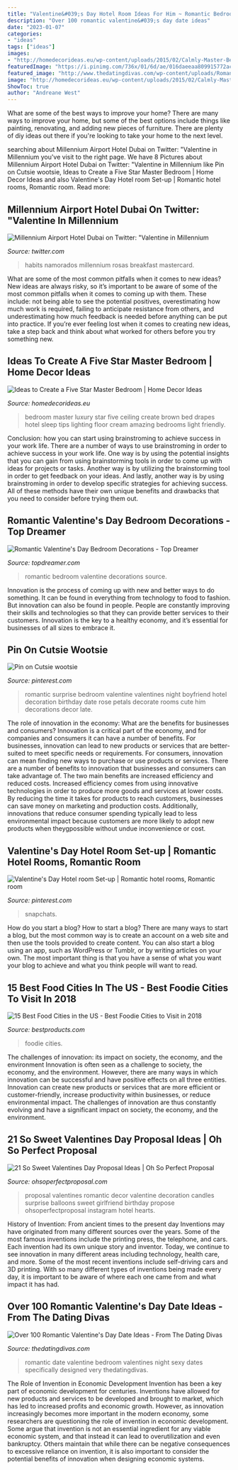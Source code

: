 ```yaml
---
title: "Valentine&#039;s Day Hotel Room Ideas For Him ~ Romantic Bedroom Valentine Decorations Source"
description: "Over 100 romantic valentine&#039;s day date ideas"
date: "2023-01-07"
categories:
- "ideas"
tags: ["ideas"]
images:
- "http://homedecorideas.eu/wp-content/uploads/2015/02/Calmly-Master-Bedroom-Lighting-Ideas-with-Pillow-and-Brown-Bed-Cover-on-Queen-Size-Bed-under-Lighting-mount-on-the-Wall-and-Table-Lamp-Bed-Side-on-Cream-Odyssey-Wool-Rug.jpg"
featuredImage: "https://i.pinimg.com/736x/01/6d/ae/016daeeaa809915772ac1ee4c2d09753--surprise-boyfriend-boyfriend-ideas.jpg"
featured_image: "http://www.thedatingdivas.com/wp-content/uploads/Romantic-Valentines-Dates-for-the-Bedroom-3.jpg"
image: "http://homedecorideas.eu/wp-content/uploads/2015/02/Calmly-Master-Bedroom-Lighting-Ideas-with-Pillow-and-Brown-Bed-Cover-on-Queen-Size-Bed-under-Lighting-mount-on-the-Wall-and-Table-Lamp-Bed-Side-on-Cream-Odyssey-Wool-Rug.jpg"
ShowToc: true
author: "Andreane West"
---
```



What are some of the best ways to improve your home?
There are many ways to improve your home, but some of the best options include things like painting, renovating, and adding new pieces of furniture. There are plenty of diy ideas out there if you're looking to take your home to the next level.

	

		
searching about Millennium Airport Hotel Dubai on Twitter: &quot;Valentine in Millennium you've visit to the right page. We have 8 Pictures about Millennium Airport Hotel Dubai on Twitter: &quot;Valentine in Millennium like Pin on Cutsie wootsie, Ideas to Create a Five Star Master Bedroom | Home Decor Ideas and also Valentine&#039;s Day Hotel room Set-up | Romantic hotel rooms, Romantic room. Read more:
		
    
## Millennium Airport Hotel Dubai On Twitter: &quot;Valentine In Millennium

<img loading=lazy src="https://pbs.twimg.com/media/DVV049qWAAAVJfe.jpg:large" onerror="this.onerror=null;this.src='https://tse1.mm.bing.net/th?id=OIP.mYfd4gyiKS9TpAtqxsjvCQHaE8&amp;pid=15.1';" alt="Millennium Airport Hotel Dubai on Twitter: &quot;Valentine in Millennium">

_Source: twitter.com_

>habits namorados millennium rosas breakfast mastercard. 

	

What are some of the most common pitfalls when it comes to new ideas?
New ideas are always risky, so it’s important to be aware of some of the most common pitfalls when it comes to coming up with them. These include: not being able to see the potential positives, overestimating how much work is required, failing to anticipate resistance from others, and underestimating how much feedback is needed before anything can be put into practice. If you’re ever feeling lost when it comes to creating new ideas, take a step back and think about what worked for others before you try something new.

    
## Ideas To Create A Five Star Master Bedroom | Home Decor Ideas

<img loading=lazy src="http://homedecorideas.eu/wp-content/uploads/2015/02/Calmly-Master-Bedroom-Lighting-Ideas-with-Pillow-and-Brown-Bed-Cover-on-Queen-Size-Bed-under-Lighting-mount-on-the-Wall-and-Table-Lamp-Bed-Side-on-Cream-Odyssey-Wool-Rug.jpg" onerror="this.onerror=null;this.src='https://tse1.mm.bing.net/th?id=OIP.Lp1Akj97KzK8tX2kSUSJ7wHaE6&amp;pid=15.1';" alt="Ideas to Create a Five Star Master Bedroom | Home Decor Ideas">

_Source: homedecorideas.eu_

>bedroom master luxury star five ceiling create brown bed drapes hotel sleep tips lighting floor cream amazing bedrooms light friendly. 

	

Conclusion: how you can start using brainstroming to achieve success in your work life.
There are a number of ways to use brainstroming in order to achieve success in your work life. One way is by using the potential insights that you can gain from using brainstorming tools in order to come up with ideas for projects or tasks. Another way is by utilizing the brainstorming tool in order to get feedback on your ideas. And lastly, another way is by using brainstroming in order to develop specific strategies for achieving success. All of these methods have their own unique benefits and drawbacks that you need to consider before trying them out.

    
## Romantic Valentine&#039;s Day Bedroom Decorations - Top Dreamer

<img loading=lazy src="https://topdreamer.com/wp-content/uploads/2013/12/romantic-bedroom-for-Valentine-9.jpg" onerror="this.onerror=null;this.src='https://tse4.mm.bing.net/th?id=OIP.4bwAB58PNnFgWfBlcxczGQHaFY&amp;pid=15.1';" alt="Romantic Valentine&#039;s Day Bedroom Decorations - Top Dreamer">

_Source: topdreamer.com_

>romantic bedroom valentine decorations source. 

	

Innovation is the process of coming up with new and better ways to do something. It can be found in everything from technology to food to fashion. But innovation can also be found in people. People are constantly improving their skills and technologies so that they can provide better services to their customers. Innovation is the key to a healthy economy, and it’s essential for businesses of all sizes to embrace it.

    
## Pin On Cutsie Wootsie

<img loading=lazy src="https://i.pinimg.com/736x/01/6d/ae/016daeeaa809915772ac1ee4c2d09753--surprise-boyfriend-boyfriend-ideas.jpg" onerror="this.onerror=null;this.src='https://tse3.mm.bing.net/th?id=OIP.OiRQZR5VTDgf0_inSWiclgHaJ3&amp;pid=15.1';" alt="Pin on Cutsie wootsie">

_Source: pinterest.com_

>romantic surprise bedroom valentine valentines night boyfriend hotel decoration birthday date rose petals decorate rooms cute him decorations decor late. 

	

The role of innovation in the economy: What are the benefits for businesses and consumers?
Innovation is a critical part of the economy, and for companies and consumers it can have a number of benefits. For businesses, innovation can lead to new products or services that are better-suited to meet specific needs or requirements. For consumers, innovation can mean finding new ways to purchase or use products or services.
There are a number of benefits to innovation that businesses and consumers can take advantage of. The two main benefits are increased efficiency and reduced costs. Increased efficiency comes from using innovative technologies in order to produce more goods and services at lower costs. By reducing the time it takes for products to reach customers, businesses can save money on marketing and production costs. Additionally, innovations that reduce consumer spending typically lead to less environmental impact because customers are more likely to adopt new products when theygpossible without undue inconvenience or cost.

    
## Valentine&#039;s Day Hotel Room Set-up | Romantic Hotel Rooms, Romantic Room

<img loading=lazy src="https://i.pinimg.com/originals/20/24/64/202464468ff02b627592dfb14f222d8a.jpg" onerror="this.onerror=null;this.src='https://tse1.mm.bing.net/th?id=OIP.wNzPVodskj_64VDE4jdkpwHaKN&amp;pid=15.1';" alt="Valentine&#039;s Day Hotel room Set-up | Romantic hotel rooms, Romantic room">

_Source: pinterest.com_

>snapchats. 

	

How do you start a blog?
How to start a blog? There are many ways to start a blog, but the most common way is to create an account on a web site and then use the tools provided to create content. You can also start a blog using an app, such as WordPress or Tumblr, or by writing articles on your own. The most important thing is that you have a sense of what you want your blog to achieve and what you think people will want to read.

    
## 15 Best Food Cities In The US - Best Foodie Cities To Visit In 2018

<img loading=lazy src="https://hips.hearstapps.com/hmg-prod.s3.amazonaws.com/images/young-joni-minneapolis-1519233227.jpg?crop=1.00xw:1.00xh;0,0&amp;resize=1200:*" onerror="this.onerror=null;this.src='https://tse1.mm.bing.net/th?id=OIP.K5Cdk2WlS4ZZIYP2ZV0WmAHaDt&amp;pid=15.1';" alt="15 Best Food Cities in the US - Best Foodie Cities to Visit in 2018">

_Source: bestproducts.com_

>foodie cities. 

	

The challenges of innovation: its impact on society, the economy, and the environment
Innovation is often seen as a challenge to society, the economy, and the environment. However, there are many ways in which innovation can be successful and have positive effects on all three entities. Innovation can create new products or services that are more efficient or customer-friendly, increase productivity within businesses, or reduce environmental impact. The challenges of innovation are thus constantly evolving and have a significant impact on society, the economy, and the environment.

    
## 21 So Sweet Valentines Day Proposal Ideas | Oh So Perfect Proposal

<img loading=lazy src="https://ohsoperfectproposal.com/wp-content/uploads/2018/01/valentines-day-proposal-balloons-decor-candles-winnie.wingki-via-instagram.jpg" onerror="this.onerror=null;this.src='https://tse4.mm.bing.net/th?id=OIP.Iywt_jjC8KFKu3rgYg-b9AHaLG&amp;pid=15.1';" alt="21 So Sweet Valentines Day Proposal Ideas | Oh So Perfect Proposal">

_Source: ohsoperfectproposal.com_

>proposal valentines romantic decor valentine decoration candles surprise balloons sweet girlfriend birthday propose ohsoperfectproposal instagram hotel hearts. 

	

History of Invention: From ancient times to the present day
Inventions may have originated from many different sources over the years. Some of the most famous inventions include the printing press, the telephone, and cars. Each invention had its own unique story and inventor. Today, we continue to see innovation in many different areas including technology, health care, and more. Some of the most recent inventions include self-driving cars and 3D printing. With so many different types of inventions being made every day, it is important to be aware of where each one came from and what impact it has had.

    
## Over 100 Romantic Valentine&#039;s Day Date Ideas - From The Dating Divas

<img loading=lazy src="http://www.thedatingdivas.com/wp-content/uploads/Romantic-Valentines-Dates-for-the-Bedroom-3.jpg" onerror="this.onerror=null;this.src='https://tse3.mm.bing.net/th?id=OIP.VNr3rVkHC4UIZ2aHLMbX5QHaM3&amp;pid=15.1';" alt="Over 100 Romantic Valentine&#039;s Day Date Ideas - From The Dating Divas">

_Source: thedatingdivas.com_

>romantic date valentine bedroom valentines night sexy dates specifically designed very thedatingdivas. 

	

The Role of Invention in Economic Development
Invention has been a key part of economic development for centuries. Inventions have allowed for new products and services to be developed and brought to market, which has led to increased profits and economic growth. 
However, as innovation increasingly becomes more important in the modern economy, some researchers are questioning the role of invention in economic development. Some argue that invention is not an essential ingredient for any viable economic system, and that instead it can lead to overutilization and even bankruptcy. Others maintain that while there can be negative consequences to excessive reliance on invention, it is also important to consider the potential benefits of innovation when designing economic systems.

